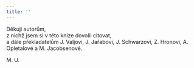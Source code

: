 ```yaml
---
title: ''
---
```


Děkuji autorům,  
z nichž jsem si v této knize dovolil citovat,  
a dále překladatelům J. Valjovi, J. Jařabovi, J. Schwarzovi, Z. Hronovi, A. Opletalové a M. Jacobsenové.

M. U.

